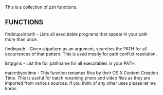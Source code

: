 This is a collection of zsh functions.

FUNCTIONS
---------
finddupsinpath - Lists all executable programs that appear in your path more than once.

findinpath - Given a  ipattern as an argument, searches the PATH for all occurrences of that pattern. This is used mostly for
path conflict resolution.

listpgms - List the full pathname for all executables in your PATH.

macrnbycctime - This function renames files by their OS X Content Creation Time. This is useful for batch renaming photo and video files as
they are imported from various sources. If you think of any other uses please let me know.
